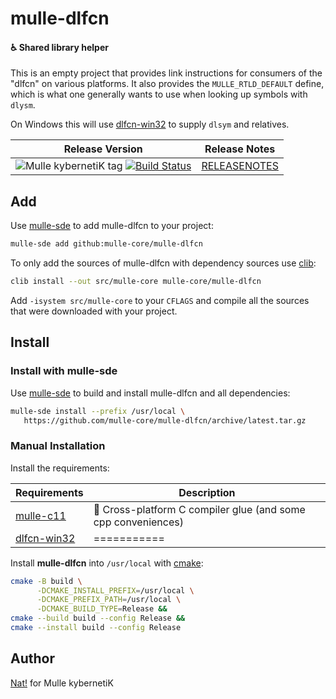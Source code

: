 # mulle-dlfcn

#### ♿️ Shared library helper

This is an empty project that provides link instructions for consumers
of the "dlfcn" on various platforms. It also provides the
`MULLE_RTLD_DEFAULT` define, which is what one generally wants to use when
looking up symbols with `dlysm`.

On Windows this will use [dlfcn-win32]() to supply `dlsym` and relatives.


| Release Version                                       | Release Notes
|-------------------------------------------------------|--------------
| ![Mulle kybernetiK tag](https://img.shields.io/github/tag/mulle-core/mulle-dlfcn.svg?branch=release) [![Build Status](https://github.com/mulle-core/mulle-dlfcn/workflows/CI/badge.svg?branch=release)](//github.com/mulle-core/mulle-dlfcn/actions)| [RELEASENOTES](RELEASENOTES.md) |







## Add

Use [mulle-sde](//github.com/mulle-sde) to add mulle-dlfcn to your project:

``` sh
mulle-sde add github:mulle-core/mulle-dlfcn
```

To only add the sources of mulle-dlfcn with dependency
sources use [clib](https://github.com/clibs/clib):


``` sh
clib install --out src/mulle-core mulle-core/mulle-dlfcn
```

Add `-isystem src/mulle-core` to your `CFLAGS` and compile all the sources that were downloaded with your project.


## Install

### Install with mulle-sde

Use [mulle-sde](//github.com/mulle-sde) to build and install mulle-dlfcn and all dependencies:

``` sh
mulle-sde install --prefix /usr/local \
   https://github.com/mulle-core/mulle-dlfcn/archive/latest.tar.gz
```

### Manual Installation

Install the requirements:

| Requirements                                 | Description
|----------------------------------------------|-----------------------
| [mulle-c11](https://github.com/mulle-c/mulle-c11)             | 🔀 Cross-platform C compiler glue (and some cpp conveniences)
| [dlfcn-win32](https://github.com/mulle-core/dlfcn-win32)             | ===========

Install **mulle-dlfcn** into `/usr/local` with [cmake](https://cmake.org):

``` sh
cmake -B build \
      -DCMAKE_INSTALL_PREFIX=/usr/local \
      -DCMAKE_PREFIX_PATH=/usr/local \
      -DCMAKE_BUILD_TYPE=Release &&
cmake --build build --config Release &&
cmake --install build --config Release
```

## Author

[Nat!](https://mulle-kybernetik.com/weblog) for Mulle kybernetiK


